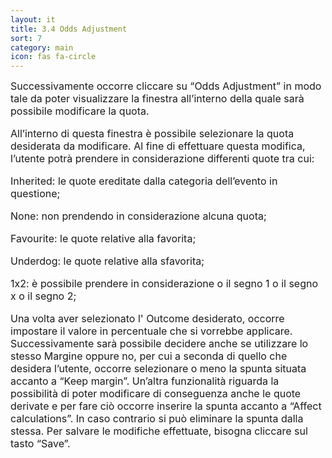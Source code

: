 ```yaml
---
layout: it
title: 3.4 Odds Adjustment
sort: 7
category: main
icon: fas fa-circle
---
```

<p class="message">
    
</p>

 <font size="3">Successivamente occorre cliccare su “Odds Adjustment” in modo tale da poter visualizzare la finestra all’interno della quale sarà possibile modificare la quota.


All’interno di questa finestra è possibile selezionare la quota desiderata da modificare. Al fine di effettuare questa modifica, l’utente potrà prendere in considerazione differenti quote tra cui:

Inherited: le quote ereditate dalla categoria dell’evento in questione;

None: non prendendo in considerazione alcuna quota;

Favourite: le quote relative alla favorita;

Underdog: le quote relative alla sfavorita;

1x2: è possibile prendere in considerazione o il segno 1 o il segno x o il segno 2;


 

Una volta aver selezionato l' Outcome desiderato, occorre impostare il valore in percentuale che si vorrebbe applicare. Successivamente sarà possibile decidere anche se utilizzare lo stesso Margine oppure no, per cui a seconda di quello che desidera l’utente, occorre selezionare o meno la spunta situata accanto a “Keep margin”. Un’altra funzionalità riguarda la possibilità di poter modificare di conseguenza anche le quote derivate e per fare ciò occorre inserire la spunta accanto a “Affect calculations”. In caso contrario si può eliminare la spunta dalla stessa. Per salvare le modifiche effettuate, bisogna cliccare sul tasto “Save”.</font>






